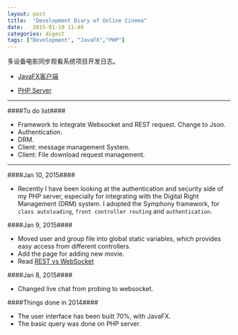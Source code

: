```yaml
---
layout: post
title:  "Development Diary of Online Cinema"
date:   2015-01-10 11:49
categories: digest
tags: ["Development", "JavaFX","PHP"]
---
```


多设备电影同步观看系统项目开发日志。

*  [JavaFX客户端](https://github.com/SeffyVon/FYP_JavaFX_Client)

*  [PHP Server](https://github.com/SeffyVon/FYP_PHP_Server)

** **

####To do list####

* Framework to integrate Websocket and REST request. Change to Json.
* Authentication.
* DRM.
* Client: message management System.
* Client: File download request management.

** **

####Jan 10, 2015####
* Recently I have been looking at the authentication and security side of my PHP server, especially for integrating with the Digital Right Management (DRM) system. I adopted the Symphony framework, for `class autoloading`, `front controller routing` and `authentication`.

####Jan 9, 2015####
* Moved user and group file into global static variables, which provides easy access from different controllers.
* Add the page for adding new movie.
* Read [REST vs WebSocket](http://blog.arungupta.me/rest-vs-websocket-comparison-benchmarks/)

####Jan 8, 2015####
* Changed live chat from probing to websocket. 

####Things done in 2014####
* The user interface has been built 70%, with JavaFX.
* The basic query was done on PHP server.

